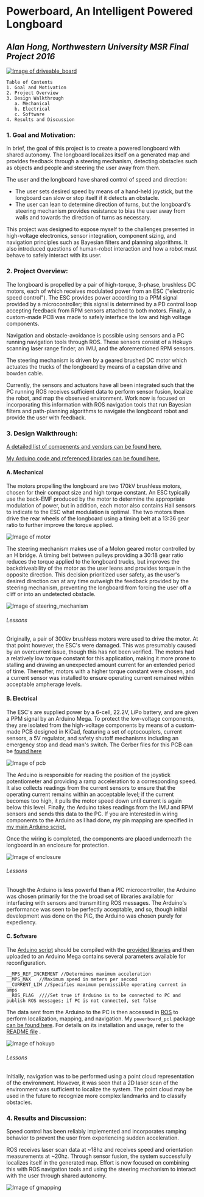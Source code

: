 # Powerboard, An Intelligent Powered Longboard
## *Alan Hong, Northwestern University MSR Final Project 2016*

[ ![Image of driveable_board](https://www.dropbox.com/s/x7l0krllq7ypzek/07_driveable.jpg?raw=1)](
https://youtu.be/V36Dq53fRM4 "video demo")

~~~
Table of Contents
1. Goal and Motivation
2. Project Overview
3. Design Walkthrough
   a. Mechanical
   b. Electrical
   c. Software
4. Results and Discussion

~~~


### **1. Goal and Motivation:**  

In brief, the goal of this project is to create a powered longboard with shared autonomy. The longboard localizes itself on a generated map and provides feedback through a steering mechanism, detecting obstacles such as objects and people and steering the user away from them. 

The user and the longboard have shared control of speed and direction: 
* The user sets desired speed by means of a hand-held joystick, but the longboard can slow or stop itself if it detects an obstacle.
* The user can lean to determine direction of turns, but the longboard's steering mechanism provides resistance to bias the user away from walls and towards the direction of turns as necessary.

This project was designed to expose myself to the challenges presented in high-voltage electronics, sensor integration, component sizing, and navigation principles such as Bayesian filters and planning algorithms. It also introduced questions of human-robot interaction and how a robot must behave to safely interact with its user.


### **2. Project Overview:**  

The longboard is propelled by a pair of high-torque, 3-phase, brushless DC motors, each of which receives modulated power from an ESC ("electronic speed control"). The ESC provides power according to a PPM signal provided by a microcontroller; this signal is determined by a PD control loop accepting feedback from RPM sensors attached to both motors. Finally, a custom-made PCB was made to safely interface the low and high voltage components.

Navigation and obstacle-avoidance is possible using sensors and a PC running navigation tools through ROS. These sensors consist of a Hokuyo scanning laser range finder, an IMU, and the aforementioned RPM sensors.

The steering mechanism is driven by a geared brushed DC motor which actuates the trucks of the longboard by means of a capstan drive and bowden cable.

Currently, the sensors and actuators have all been integrated such that the PC running ROS receives sufficient data to perform sensor fusion, localize the robot, and map the observed environment. Work now is focused on incorporating this information with ROS navigation tools that run Bayesian filters and path-planning algorithms to navigate the longboard robot and provide the user with feedback.


### **3. Design Walkthrough:**

[A detailed list of compenents and vendors can be found here.](https://github.com/hongalan/powerboard/blob/master/components_list.txt)

[My Arduino code and referenced libraries can be found here.](https://github.com/hongalan/powerboard-arduino)

#### **A. Mechanical**

The motors propelling the longboard are two 170kV brushless motors, chosen for their compact size and high torque constant. An ESC typically use the back-EMF produced by the motor to determine the appropriate modulation of power, but in addition, each motor also contains Hall sensors to indicate to the ESC what modulation is optimal.
The two motors then drive the rear wheels of the longboard using a timing belt at a 13:36 gear ratio to further improve the torque applied.

![Image of motor](https://www.dropbox.com/s/p9zvrqz3vefb8cx/04_brushless_motor.jpg?raw=1)

The steering mechanism makes use of a Molon geared motor controlled by an H bridge. A timing belt between pulleys providing a 30:18 gear ratio reduces the torque applied to the longboard trucks, but improves the backdriveability of the motor as the user leans and provides torque in the opposite direction. This decision prioritized user safety, as the user's desired direction can at any time outweigh the feedback provided by the steering mechanism, preventing the longboard from forcing the user off a cliff or into an undetected obstacle.

![Image of steering_mechanism](https://www.dropbox.com/s/73w7ywyhl7rp5vl/04_steering_mechanism.jpg?raw=1)

###### _Lessons_
Originally, a pair of 300kv brushless motors were used to drive the motor. At that point however, the ESC's were damaged. This was presumably caused by an overcurrent issue, though this has not been verified. The motors had a relatively low torque constant for this application, making it more prone to stalling and drawing an unexpected amount current for an extended period of time. Thereafter, motors with a higher torque constant were chosen, and a current sensor was installed to ensure operating current remained within acceptable ampherage levels.


#### **B. Electrical**

The ESC's are supplied power by a 6-cell, 22.2V, LiPo battery, and are given a PPM signal by an Arduino Mega. To protect the low-voltage components, they are isolated from the high-voltage components by means of a custom-made PCB designed in KiCad, featuring a set of optocouplers, current sensors, a 5V regulator, and safety shutoff mechanisms including an emergency stop and dead man's switch. The Gerber files for this PCB can be [found here](https://www.dropbox.com/s/ocj287f03fwcqhn/powerboard_pcb.zip?raw=1)

![Image of pcb](https://www.dropbox.com/s/o434b1s8a9orjfm/02_pcb_v2_populated.jpg?raw=1)

The Arduino is responsible for reading the position of the joystick potentiometer and providing a ramp acceleration to a corresponding speed. It also collects readings from the current sensors to ensure that the operating current remains within an acceptable level; if the current becomes too high, it pulls the motor speed down until current is again below this level. Finally, the Arduino takes readings from the IMU and RPM sensors and sends this data to the PC.
If you are interested in wiring components to the Arduino as I had done, my pin mapping are specified in [my main Arduino script.](https://github.com/hongalan/powerboard-arduino/blob/master/src/pcb_main.cpp)

Once the wiring is completed, the components are placed underneath the longboard in an enclosure for protection.

![Image of enclosure](https://www.dropbox.com/s/vn57v63w1gm03l3/06_longboard_enclosure.jpg?raw=1)


###### _Lessons_
Though the Arduino is less powerful than a PIC microcontroller, the Arduino was chosen primarily for the the broad set of libraries available for interfacing with sensors and transmitting ROS messages. The Arduino's performance was seen to be perfectly acceptable, and so, though initial development was done on the PIC, the Arduino was chosen purely for expediency.


#### **C. Software**

The [Arduino script](https://github.com/hongalan/powerboard-arduino/blob/master/src/pcb_main.cpp) should be compiled with the [provided libraries](https://github.com/hongalan/powerboard-arduino/tree/master/lib) and then uploaded to an Arduino Mega contains several parameters available for reconfiguration.

    __MPS_REF_INCREMENT //Determines maximum acceleration
    __MPS_MAX   //Maximum speed in meters per second
    __CURRENT_LIM //Specifies maximum permissible operating current in amps
    __ROS_FLAG  ////Set true if Arduino is to be connected to PC and publish ROS messages; if PC is not connected, set false

The data sent from the Arduino to the PC is then accessed in [ROS](http://wiki.ros.org) to perform localization, mapping, and navigation. My `powerboard_pcl` package [can be found here](https://github.com/hongalan/powerboard). For details on its installation and usage, refer to the [README file](https://github.com/hongalan/powerboard/blob/master/README.md) .

![Image of hokuyo](https://www.dropbox.com/s/zb80ywd3jlqficv/08_hokuyo.jpg?raw=1)

###### _Lessons_
Initially, navigation was to be performed using a point cloud representation of the environment. However, it was seen that a 2D laser scan of the environment was sufficient to localize the system. The point cloud may be used in the future to recognize more complex landmarks and to classify obstacles.


### **4. Results and Discussion:**  

Speed control has been reliably implemented and incorporates ramping behavior to prevent the user from experiencing sudden acceleration.

ROS receives laser scan data at ~18hz and receives speed and orientation measurements at ~20hz. Through sensor fusion, the system successfully localizes itself in the generated map. Effort is now focused on combining this with ROS navigation tools and using the steering mechanism to interact with the user through shared autonomy.
    
![Image of gmapping](https://www.dropbox.com/s/i5ho9jo01eoibly/09_hallway_map_d110.jpg?raw=1)
